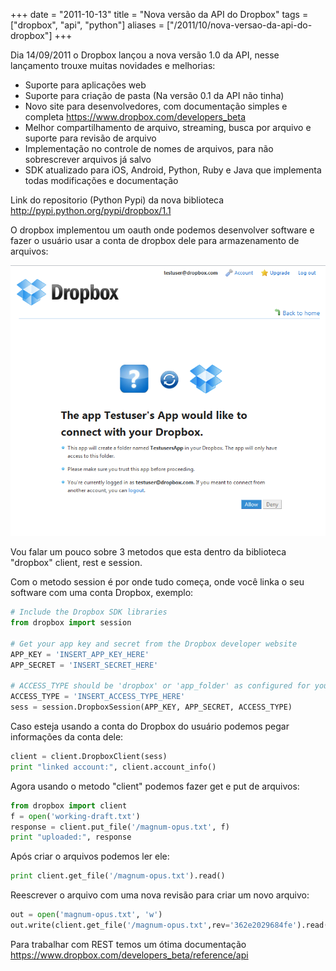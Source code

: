 +++
date = "2011-10-13"
title = "Nova versão da API do Dropbox"
tags = ["dropbox", "api", "python"]
aliases = ["/2011/10/nova-versao-da-api-do-dropbox"]
+++

Dia 14/09/2011 o Dropbox lançou a nova versão 1.0 da API, nesse lançamento trouxe muitas novidades e melhorias:

- Suporte para aplicações web
- Suporte para criação de pasta (Na versão 0.1 da API não tinha)
- Novo site para desenvolvedores, com documentação simples e completa https://www.dropbox.com/developers_beta
- Melhor compartilhamento de arquivo, streaming, busca por arquivo e suporte para revisão de arquivo
- Implementação no controle de nomes de arquivos, para não sobrescrever arquivos já salvo
- SDK atualizado para iOS, Android, Python, Ruby e Java que implementa todas modificações e documentação


Link do repositorio (Python Pypi) da nova biblioteca http://pypi.python.org/pypi/dropbox/1.1

O dropbox implementou um oauth onde podemos desenvolver software e fazer o usuário usar a conta de dropbox dele para armazenamento de arquivos:

![dropbox interface auth](/blog/dropbox-oauth.png)

Vou falar um pouco sobre 3 metodos que esta dentro da biblioteca "dropbox" client, rest e session.

Com o metodo session é por onde tudo começa, onde você linka o seu software com uma conta Dropbox, exemplo:

```python
# Include the Dropbox SDK libraries
from dropbox import session

# Get your app key and secret from the Dropbox developer website
APP_KEY = 'INSERT_APP_KEY_HERE'
APP_SECRET = 'INSERT_SECRET_HERE'

# ACCESS_TYPE should be 'dropbox' or 'app_folder' as configured for your app
ACCESS_TYPE = 'INSERT_ACCESS_TYPE_HERE'
sess = session.DropboxSession(APP_KEY, APP_SECRET, ACCESS_TYPE)
```

Caso esteja usando a conta do Dropbox do usuário podemos pegar informações da conta dele:

```python
client = client.DropboxClient(sess)
print "linked account:", client.account_info()
```

Agora usando o metodo "client" podemos fazer get e put de arquivos:

```python
from dropbox import client
f = open('working-draft.txt')
response = client.put_file('/magnum-opus.txt', f)
print "uploaded:", response
```

Após criar o arquivos podemos ler ele:

```python
print client.get_file('/magnum-opus.txt').read()
```

Reescrever o arquivo com uma nova revisão para criar um novo arquivo:

```python
out = open('magnum-opus.txt', 'w')
out.write(client.get_file('/magnum-opus.txt',rev='362e2029684fe').read())
```

Para trabalhar com REST temos um ótima documentação https://www.dropbox.com/developers_beta/reference/api
